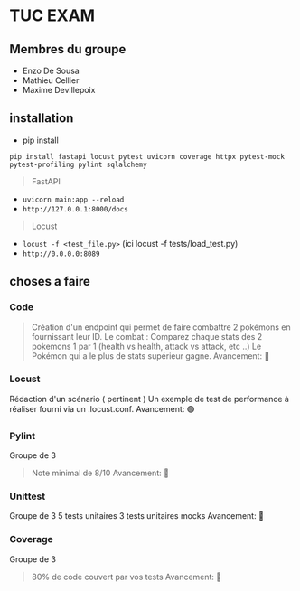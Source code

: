 # TUC EXAM

## Membres du groupe
- Enzo De Sousa
- Mathieu Cellier
- Maxime Devillepoix

## installation
- pip install
```
pip install fastapi locust pytest uvicorn coverage httpx pytest-mock pytest-profiling pylint sqlalchemy 
```

> FastAPI
- ```uvicorn main:app --reload```
- ```http://127.0.0.1:8000/docs```

> Locust
- ```locust -f <test_file.py>``` (ici locust -f tests/load_test.py)
- ```http://0.0.0.0:8089```


## choses a faire

### Code
> Création d'un endpoint qui permet de faire combattre 2 pokémons en fournissant leur ID.
Le combat : 
Comparez chaque stats des 2 pokemons 1 par 1 (health vs health, attack vs attack, etc ..)
Le Pokémon qui a le plus de stats supérieur gagne.
Avancement: 🔴

### Locust
Rédaction d'un scénario ( pertinent )
Un exemple de test de performance à réaliser fourni via un .locust.conf.
Avancement: 🟢

### Pylint
Groupe de 3
> Note minimal de 8/10
Avancement: 🔴

### Unittest
Groupe de 3
5 tests unitaires
3 tests unitaires mocks
Avancement: 🔴

### Coverage
Groupe de 3
> 80% de code couvert par vos tests
Avancement: 🔴


